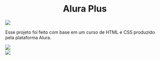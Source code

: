 <h1 align="center"> Alura Plus </h1>

<img  src="https://github.com/karolsvc/site-Alura/assets/101233021/4b463adc-bfd7-4ba8-a0ef-f9acb23bef59">

Esse projeto foi feito com base em um curso de HTML e CSS produzido pela plataforma Alura.

<div>
  <a href="https://site-alura-dun.vercel.app/">
  <img src="https://github.com/karolsvc/site-Alura/blob/main/assets/Captura%20de%20Tela%202024-01-20%20a%CC%80s%2016.22.54.png">
</div>
  <a href = "mailto:silvadacostakarol@gmail.com"><img src="https://img.shields.io/badge/-Gmail-%23333?style=for-the-badge&logo=gmail&logoColor=white" target="_blank"></a>

